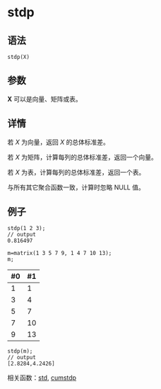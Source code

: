 # stdp

## 语法

`stdp(X)`

## 参数

**X** 可以是向量、矩阵或表。

## 详情

若 *X* 为向量，返回 *X* 的总体标准差。

若 *X* 为矩阵，计算每列的总体标准差，返回一个向量。

若 *X* 为表，计算每列的总体标准差，返回一个表。

与所有其它聚合函数一致，计算时忽略 NULL 值。

## 例子

```
stdp(1 2 3);
// output
0.816497

m=matrix(1 3 5 7 9, 1 4 7 10 13);
m;
```

| #0 | #1 |
| --- | --- |
| 1 | 1 |
| 3 | 4 |
| 5 | 7 |
| 7 | 10 |
| 9 | 13 |

```
stdp(m);
// output
[2.8284,4.2426]
```

相关函数：[std](std.html), [cumstdp](../c/cumstdp.html)

